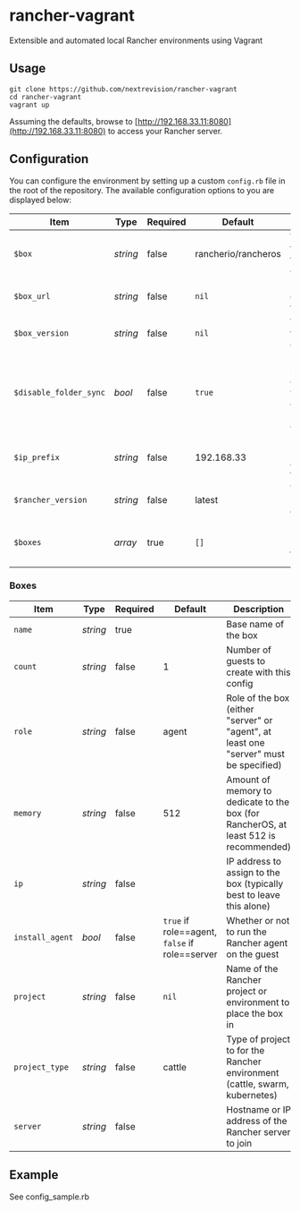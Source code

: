 # rancher-vagrant

Extensible and automated local Rancher environments using Vagrant

## Usage

```
git clone https://github.com/nextrevision/rancher-vagrant
cd rancher-vagrant
vagrant up
```

Assuming the defaults, browse to [http://192.168.33.11:8080](http://192.168.33.11:8080) to access your Rancher server.

## Configuration

You can configure the environment by setting up a custom `config.rb` file in the root of the repository. The available configuration options to you are displayed below:

| Item                   | Type     | Required | Default             | Description                                                              |
|------------------------|----------|----------|---------------------|--------------------------------------------------------------------------|
| `$box`                 | *string* | false    | rancherio/rancheros | Vagrant box to use for the environment                                   |
| `$box_url`             | *string* | false    | `nil`               | URL to download the box                                                  |
| `$box_version`         | *string* | false    | `nil`               | Version of the box to download                                           |
| `$disable_folder_sync` | *bool*   | false    | `true`              | Disable syncing the current working directory to "/vagrant" on the guest |
| `$ip_prefix`           | *string* | false    | 192.168.33          | Prefix for all IPs assigned to the guests                                |
| `$rancher_version`     | *string* | false    | latest              | Version of Rancher to deploy                                             |
| `$boxes`               | *array*  | true     | `[]`                | List of boxes (see [Boxes](#boxes) table below)                                  |

### Boxes

| Item            | Type     | Required | Default                                        | Description                                                                           |
|-----------------|----------|----------|------------------------------------------------|---------------------------------------------------------------------------------------|
| `name`          | *string* | true     |                                                | Base name of the box                                                                  |
| `count`         | *string* | false    | 1                                              | Number of guests to create with this config                                           |
| `role`          | *string* | false    | agent                                          | Role of the box (either "server" or "agent", at least one "server" must be specified) |
| `memory`        | *string* | false    | 512                                            | Amount of memory to dedicate to the box (for RancherOS, at least 512 is recommended)  |
| `ip`            | *string* | false    | <computed>                                     | IP address to assign to the box (typically best to leave this alone)                  |
| `install_agent` | *bool*   | false    | `true` if role==agent, `false` if role==server | Whether or not to run the Rancher agent on the guest                                  |
| `project`       | *string* | false    | `nil`                                          | Name of the Rancher project or environment to place the box in                        |
| `project_type`  | *string* | false    | cattle                                         | Type of project to for the Rancher environment (cattle, swarm, kubernetes)            |
| `server`        | *string* | false    | <computed>                                     | Hostname or IP address of the Rancher server to join                                  |

## Example

See config_sample.rb

